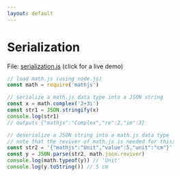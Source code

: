 ```yaml
---
layout: default
---
```


# Serialization

File: [serialization.js](serialization.js) (click for a live demo)

```js
// load math.js (using node.js)
const math = require('mathjs')

// serialize a math.js data type into a JSON string
const x = math.complex('2+3i')
const str1 = JSON.stringify(x)
console.log(str1)
// outputs {"mathjs":"Complex","re":2,"im":3}

// deserialize a JSON string into a math.js data type
// note that the reviver of math.js is needed for this:
const str2 = '{"mathjs":"Unit","value":5,"unit":"cm"}'
const y = JSON.parse(str2, math.json.reviver)
console.log(math.typeof(y)) // 'Unit'
console.log(y.toString()) // 5 cm

```

<!-- Note: This file is automatically generated. Changes made in this file will be overridden. -->

